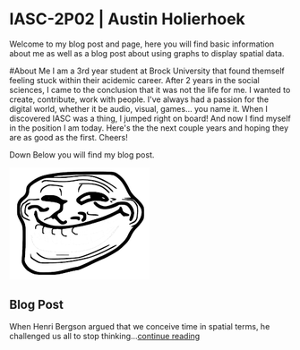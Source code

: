 # IASC-2P02 | Austin Holierhoek 

Welcome to my blog post and page, here you will find basic information about me as well as a blog post about using graphs to display spatial data.

#About Me
I am a 3rd year student at Brock University that found themself feeling stuck within their acidemic career. After 2 years in the social sciences, I came to the conclusion that it was not the life for me. I wanted to create, contribute, work with people. I've always had a passion for the digital world, whether it be audio, visual, games... you name it. When I discovered IASC was a thing, I jumped right on board! And now I find myself in the position I am today. Here's the the next couple years and hoping they are as good as the first. Cheers!
 
Down Below you will find my blog post.

![](images/face.png)

## Blog Post 

When Henri Bergson argued that we conceive time in spatial terms, he challenged us all to stop thinking...[continue reading](blog.md)
